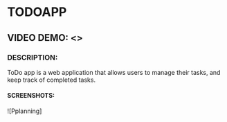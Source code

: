# TODOAPP
## VIDEO DEMO: <>
### DESCRIPTION:
ToDo app is a web application that allows users to manage their tasks, and keep track of completed tasks.

#### SCREENSHOTS:
![Pplanning]
